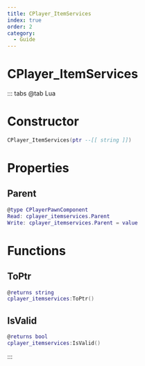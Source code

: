 ```yaml
---
title: CPlayer_ItemServices
index: true
order: 2
category:
  - Guide
---
```


# CPlayer_ItemServices

::: tabs
@tab Lua
# Constructor
```lua
CPlayer_ItemServices(ptr --[[ string ]])
```
# Properties
## Parent 
```lua
@type CPlayerPawnComponent
Read: cplayer_itemservices.Parent
Write: cplayer_itemservices.Parent = value
```
# Functions
## ToPtr
```lua
@returns string
cplayer_itemservices:ToPtr()
```
## IsValid
```lua
@returns bool
cplayer_itemservices:IsValid()
```

:::
